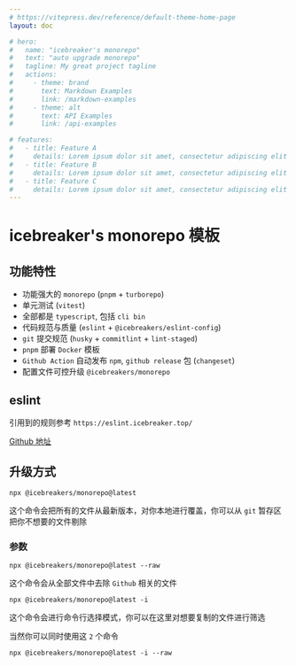 ```yaml
---
# https://vitepress.dev/reference/default-theme-home-page
layout: doc

# hero:
#   name: "icebreaker's monorepo"
#   text: "auto upgrade monorepo"
#   tagline: My great project tagline
#   actions:
#     - theme: brand
#       text: Markdown Examples
#       link: /markdown-examples
#     - theme: alt
#       text: API Examples
#       link: /api-examples

# features:
#   - title: Feature A
#     details: Lorem ipsum dolor sit amet, consectetur adipiscing elit
#   - title: Feature B
#     details: Lorem ipsum dolor sit amet, consectetur adipiscing elit
#   - title: Feature C
#     details: Lorem ipsum dolor sit amet, consectetur adipiscing elit
---
```


# icebreaker's monorepo 模板

## 功能特性

- 功能强大的 `monorepo` (`pnpm` + `turborepo`)
- 单元测试 (`vitest`)
- 全部都是 `typescript`, 包括 `cli bin`
- 代码规范与质量 (`eslint` + `@icebreakers/eslint-config`)
- `git` 提交规范 (`husky` + `commitlint` + `lint-staged`)
- `pnpm` 部署 `Docker` 模板
- `Github Action` 自动发布 `npm`, `github release` 包 (`changeset`)
- 配置文件可控升级 `@icebreakers/monorepo`

## eslint

引用到的规则参考 `https://eslint.icebreaker.top/`

[Github 地址](https://github.com/sonofmagic/eslint-config)

## 升级方式

`npx @icebreakers/monorepo@latest`

这个命令会把所有的文件从最新版本，对你本地进行覆盖，你可以从 `git` 暂存区把你不想要的文件剔除

### 参数

`npx @icebreakers/monorepo@latest --raw`

这个命令会从全部文件中去除 `Github` 相关的文件

`npx @icebreakers/monorepo@latest -i`

这个命令会进行命令行选择模式，你可以在这里对想要复制的文件进行筛选

当然你可以同时使用这 `2` 个命令

`npx @icebreakers/monorepo@latest -i --raw`
